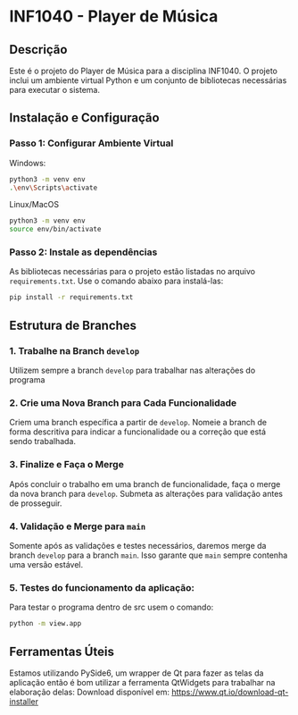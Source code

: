 # INF1040 - Player de Música

## Descrição

Este é o projeto do Player de Música para a disciplina INF1040. O projeto inclui um ambiente virtual Python e um conjunto de bibliotecas necessárias para executar o sistema.

## Instalação e Configuração

### Passo 1: Configurar Ambiente Virtual

Windows:
```bash
python3 -m venv env
.\env\Scripts\activate
```
Linux/MacOS
```bash
python3 -m venv env
source env/bin/activate
```


### Passo 2: Instale as dependências

As bibliotecas necessárias para o projeto estão listadas no arquivo `requirements.txt`. Use o comando abaixo para instalá-las:

```bash
pip install -r requirements.txt
```

## Estrutura de Branches

### 1. Trabalhe na Branch `develop`
Utilizem sempre a branch `develop` para trabalhar nas alterações do programa

### 2. Crie uma Nova Branch para Cada Funcionalidade
Criem uma branch específica a partir de `develop`. Nomeie a branch de forma descritiva para indicar a funcionalidade ou a correção que está sendo trabalhada.

### 3. Finalize e Faça o Merge
Após concluir o trabalho em uma branch de funcionalidade, faça o merge da nova branch para `develop`. Submeta as alterações para validação antes de prosseguir.

### 4. Validação e Merge para `main`
Somente após as validações e testes necessários, daremos merge da branch `develop` para a branch `main`. Isso garante que `main` sempre contenha uma versão estável.

### 5. Testes do funcionamento da aplicação:
Para testar o programa dentro de src usem o comando:
```bash
python -m view.app 
```

## Ferramentas Úteis

Estamos utilizando PySide6, um wrapper de Qt para fazer as telas da aplicação então é bom utilizar a ferramenta QtWidgets para trabalhar na elaboração delas:
Download disponível em: https://www.qt.io/download-qt-installer


